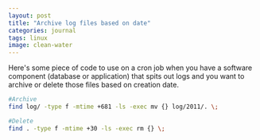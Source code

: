 ```yaml
---
layout: post
title: "Archive log files based on date"
categories: journal
tags: linux
image: clean-water
---
```

Here's some piece of code to use on a cron job when you have a software component (database or application) that spits out logs and you want to archive or delete those files based on creation date.

```bash
#Archive
find log/ -type f -mtime +681 -ls -exec mv {} log/2011/. \;

#Delete
find . -type f -mtime +30 -ls -exec rm {} \;
```
